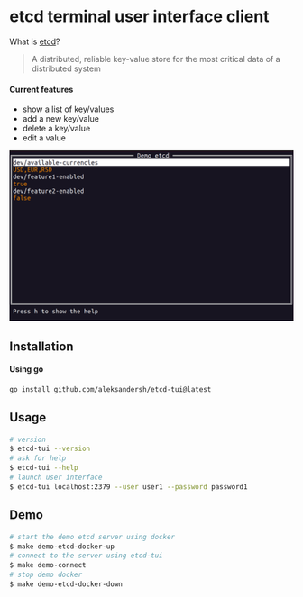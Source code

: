 # etcd terminal user interface client

What is [etcd](https://etcd.io/)?
> A distributed, reliable key-value store for the most critical data of a distributed system

#### Current features

- show a list of key/values
- add a new key/value
- delete a key/value
- edit a value

![tuiPack example](./demo/etcd_tui_screenshot.png "Example")

## Installation

#### Using go

```bash
go install github.com/aleksandersh/etcd-tui@latest
```

## Usage

```bash
# version
$ etcd-tui --version
# ask for help
$ etcd-tui --help
# launch user interface
$ etcd-tui localhost:2379 --user user1 --password password1
```

## Demo

```bash
# start the demo etcd server using docker
$ make demo-etcd-docker-up
# connect to the server using etcd-tui
$ make demo-connect
# stop demo docker
$ make demo-etcd-docker-down
```
